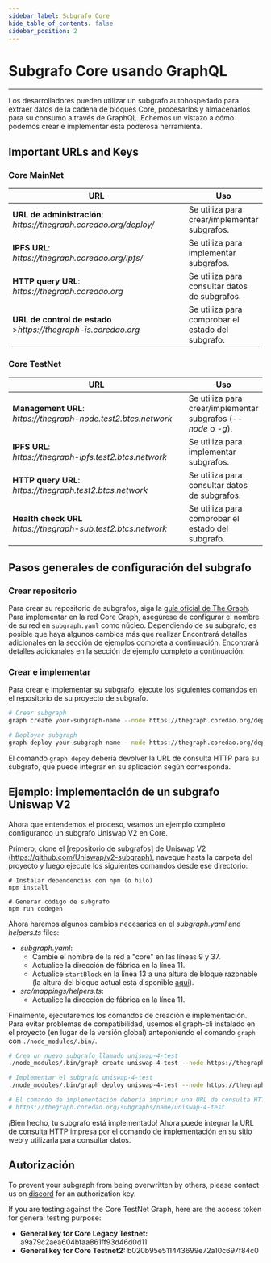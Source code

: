 ```yaml
---
sidebar_label: Subgrafo Core
hide_table_of_contents: false
sidebar_position: 2
---
```


# Subgrafo Core usando GraphQL

---

Los desarrolladores pueden utilizar un subgrafo autohospedado para extraer datos de la cadena de bloques Core, procesarlos y almacenarlos para su consumo a través de GraphQL. Echemos un vistazo a cómo podemos crear e implementar esta poderosa herramienta.

## Important URLs and Keys

### Core MainNet

<table><thead><tr><th width="342">URL</th><th>Uso</th></tr></thead><tbody><tr><td><strong>URL de administración</strong>: <em>https://thegraph.coredao.org/deploy/</em></td><td>Se utiliza para crear/implementar subgrafos.</td></tr><tr><td><strong>IPFS URL</strong>: <em>https://thegraph.coredao.org/ipfs/</em></td><td>Se utiliza para implementar subgrafos.</td></tr><tr><td><strong>HTTP query URL</strong>: <em>https://thegraph.coredao.org</em></td><td>Se utiliza para consultar datos de subgrafos.</td></tr><tr><td><strong>URL de control de estado</strong><br/>><em>https://thegraph-is.coredao.org</em></td><td>Se utiliza para comprobar el estado del subgrafo.</td></tr></tbody></table>

### Core TestNet

<table><thead><tr><th width="345">URL</th><th>Uso</th></tr></thead><tbody><tr><td><strong>Management URL</strong>: <br/><em>https://thegraph-node.test2.btcs.network</em></td><td>Se utiliza para crear/implementar subgrafos (<em>--node</em> o <em>-g</em>).</td></tr><tr><td><strong>IPFS URL</strong>: <br/><em>https://thegraph-ipfs.test2.btcs.network</em></td><td>Se utiliza para implementar subgrafos.</td></tr><tr><td><strong>HTTP query URL</strong>: <br/><em>https://thegraph.test2.btcs.network</em></td><td>Se utiliza para consultar datos de subgrafos.</td></tr><tr><td><strong>Health check URL</strong><br/><em>https://thegraph-sub.test2.btcs.network</em></td><td>Se utiliza para comprobar el estado del subgrafo.</td></tr></tbody></table>

## Pasos generales de configuración del subgrafo

### Crear repositorio

Para crear su repositorio de subgrafos, siga la [guía oficial de The Graph](https://thegraph.com/docs/en/developing/creating-a-subgraph/). Para implementar en la red Core Graph, asegúrese de configurar el nombre de su red en `subgraph.yaml` como núcleo. Dependiendo de su subgrafo, es posible que haya algunos cambios más que realizar Encontrará detalles adicionales en la sección de ejemplos completa a continuación. Encontrará detalles adicionales en la sección de ejemplo completo a continuación.

### Crear e implementar

Para crear e implementar su subgrafo, ejecute los siguientes comandos en el repositorio de su proyecto de subgrafo.

```bash
# Crear subgraph
graph create your-subgraph-name --node https://thegraph.coredao.org/deploy/

# Deployar subgraph
graph deploy your-subgraph-name --node https://thegraph.coredao.org/deploy/ --ipfs https://thegraph.coredao.org/ipfs/
```

El comando `graph depoy` debería devolver la URL de consulta HTTP para su subgrafo, que puede integrar en su aplicación según corresponda.

## Ejemplo: implementación de un subgrafo Uniswap V2

Ahora que entendemos el proceso, veamos un ejemplo completo configurando un subgrafo Uniswap V2 en Core.

Primero, clone el [repositorio de subgrafos] de Uniswap V2 (https://github.com/Uniswap/v2-subgraph), navegue hasta la carpeta del proyecto y luego ejecute los siguientes comandos desde ese directorio:

```
# Instalar dependencias con npm (o hilo)
npm install

# Generar código de subgrafo
npm run codegen
```

Ahora haremos algunos cambios necesarios en el
_subgraph.yaml_ and _helpers.ts_ files:

- _subgraph.yaml_:
  - Cambie el nombre de la red a "core" en las líneas 9 y 37.
  - Actualice la dirección de fábrica en la línea 11.
  - Actualice `startBlock` en la línea 13 a una altura de bloque razonable (la altura del bloque actual está disponible [aquí](https://scan.coredao.org/)).
- _src/mappings/helpers.ts_:
  - Actualice la dirección de fábrica en la línea 11.

Finalmente, ejecutaremos los comandos de creación e implementación. Para evitar problemas de compatibilidad, usemos el graph-cli instalado en el proyecto (en lugar de la versión global) anteponiendo el comando `graph` con `./node_modules/.bin/`.

```bash
# Crea un nuevo subgrafo llamado uniswap-4-test
./node_modules/.bin/graph create uniswap-4-test --node https://thegraph.coredao.org/deploy/

# Implementar el subgrafo uniswap-4-test
./node_modules/.bin/graph deploy uniswap-4-test --node https://thegraph.coredao.org/deploy/ --ipfs https://thegraph.coredao.org/ipfs/

# El comando de implementación debería imprimir una URL de consulta HTTP similar a:
# https://thegraph.coredao.org/subgraphs/name/uniswap-4-test
```

¡Bien hecho, tu subgrafo está implementado! Ahora puede integrar la URL de consulta HTTP impresa por el comando de implementación en su sitio web y utilizarla para consultar datos.

## Autorización

To prevent your subgraph from being overwritten by others, please contact us on [discord](https://discord.com/invite/coredaoofficial) for an authorization key.

If you are testing against the Core TestNet Graph, here are the access token for general testing purpose:

- **General key for Core Legacy Testnet:** a9a79c2aea604bfaa861ff93d46d0d11
- **General key for Core Testnet2:** b020b95e511443699e72a10c697f84c0
